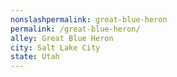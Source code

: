 ```yaml
---
﻿nonslashpermalink: great-blue-heron
permalink: /great-blue-heron/
alley: Great Blue Heron
city: Salt Lake City
state: Utah
---
```

